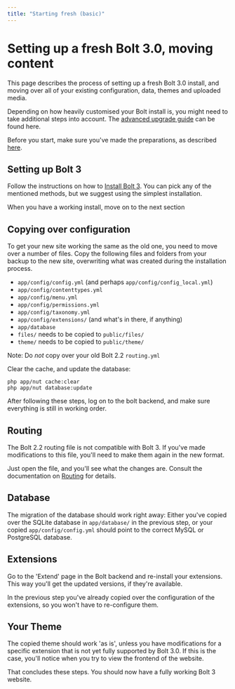 ```yaml
---
title: "Starting fresh (basic)"
---
```

Setting up a fresh Bolt 3.0, moving content
===========================================

This page describes the process of setting up a fresh Bolt 3.0 install, and moving over all of your existing configuration, data, themes and uploaded media.

Depending on how heavily customised your Bolt install is, you might need to take additional steps into account. The [advanced upgrade guide][advanced] can be found here.

Before you start, make sure you've made the preparations, as described [here](moving-22-30).

Setting up Bolt 3
-----------------

Follow the instructions on how to [Install Bolt 3][cli]. You can pick any of the mentioned methods, but we suggest using the simplest installation.

When you have a working install, move on to the next section

Copying over configuration
--------------------------

To get your new site working the same as the old one, you need to move over a
number of files. Copy the following files and folders from your backup to the
new site, overwriting what was created during the installation process.

 - `app/config/config.yml` (and perhaps `app/config/config_local.yml`)
 - `app/config/contenttypes.yml`
 - `app/config/menu.yml`
 - `app/config/permissions.yml`
 - `app/config/taxonomy.yml`
 - `app/config/extensions/` (and what's in there, if anything)
 - `app/database`
 - `files/` needs to be copied to `public/files/`
 - `theme/` needs to be copied to `public/theme/`

Note: Do *not* copy over your old Bolt 2.2 `routing.yml`

Clear the cache, and update the database:

```
php app/nut cache:clear
php app/nut database:update
```

After following these steps, log on to the bolt backend, and make sure
everything is still in working order.

Routing
-------

The Bolt 2.2 routing file is not compatible with Bolt 3. If you've made
modifications to this file, you'll need to make them again in the new format.

Just open the file, and you'll see what the changes are. Consult the
documentation on [Routing][routing] for details.

Database
--------

The migration of the database should work right away: Either you've copied over
the SQLite database in `app/database/` in the previous step, or your copied
`app/config/config.yml` should point to the correct MySQL or PostgreSQL
database.

Extensions
----------

Go to the 'Extend' page in the Bolt backend and re-install your extensions.
This way you'll get the updated versions, if they're available.

In the previous step you've already copied over the configuration of the
extensions, so you won't have to re-configure them.

Your Theme
----------

The copied theme should work 'as is', unless you have modifications for a
specific extension that is not yet fully supported by Bolt 3.0. If this is the
case, you'll notice when you try to view the frontend of the website.

That concludes these steps. You should now have a fully working Bolt 3 website.

[cli]: ../installation/install-command-line
[routing]: ../templating/templates-routes#routing
[advanced]: moving-22-30-advanced
